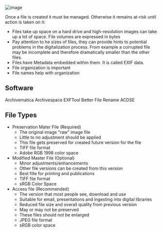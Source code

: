 ![image](https://github.com/Reader641/road_documentation_exercise/blob/main/assets/FileType.png)


Once a file is created it must be managed. Otherwise it remains at-risk until action is taken on it:
- Files take up space on a hard drive and high-resolution images can take up a lot of space. File volumes are expressed in bytes
- Pay attention to he sizes of files, they can provide hints to potential problems in the digitalization process. From example a corrupted file may be incomplete and therefore dramatically smaller than the other files.
- Files have Metadata embedded within them. It is called EXIF data.
- File organization is important
- File names help with organization

## Software
Archivematica
Archivespace
EXFTool
Better File Rename
ACDSE

## File Types
- Preservation Mater File (Required)
	- The original image "raw" image file
	- Little to no adjustment should be applied
	- This file gets preserved for created future version for the file
	- TIFF file format
	- Adobe RGB 1998 color space
- Modified Master File (Optional)
	- Minor adjustments/enhancements
	- Other file versions can be created from this version
	- Best fille for printing and publications
	- TIFF file format
	- sRGB Color Space
- Access file (Recommended)
	- The version that most people see, download and use
	- Suitable for email, presentations and ingesting into digital libraries
	- Reduced file size and overall quality from previous version
	- May or may not be preserved
	- These files should not be enlarged
	- JPEG file format
	- sRGB color space
